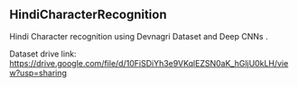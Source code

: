 ## HindiCharacterRecognition
Hindi Character recognition using Devnagri Dataset and Deep CNNs .

Dataset drive link: https://drive.google.com/file/d/10FiSDiYh3e9VKqlEZSN0aK_hGljU0kLH/view?usp=sharing
